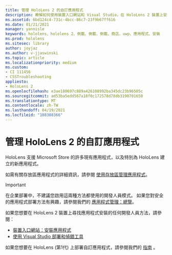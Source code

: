 ```yaml
---
title: 管理 HoloLens 2 的自訂應用程式
description: 瞭解如何使用裝置入口網站和 Visual Studio，在 HoloLens 2 裝置上安裝、卸載及側載自訂的全像攝影應用程式。
ms.assetid: 6bd124c4-731c-4bcc-86c7-23f9b67ff616
ms.date: 01/21/2021
manager: yannisle
keywords: hololens、hololens 2、側載、側載、側載、商店、uwp、應用程式、安裝
ms.prod: hololens
ms.sitesec: library
author: joyjaz
ms.author: v-jjaswinski
ms.topic: article
ms.localizationpriority: medium
ms.custom:
- CI 111456
- CSSTroubleshooting
appliesto:
- HoloLens 2
ms.openlocfilehash: e3ae180697c889a426108992ba345dc23b96505c
ms.sourcegitcommit: ad53ba5edd567a18f0c172578d78db3190701650
ms.translationtype: MT
ms.contentlocale: zh-TW
ms.lasthandoff: 04/19/2021
ms.locfileid: "108308366"
---
```

# <a name="manage-custom-apps-for-hololens-2"></a>管理 HoloLens 2 的自訂應用程式

HoloLens 支援 Microsoft Store 的許多現有應用程式，以及特別為 HoloLens 建立的新應用程式。 

如需有關存放區應用程式的詳細資訊，請參閱 [使用存放區管理應用程式](holographic-store-apps.md)。

> [!IMPORTANT]
> 在企業部署中，不建議您啟用這兩種方法都使用的開發人員模式。 如果您對安全的應用程式部署方法有興趣，請參閱我們的 [應用程式管理：總覽](app-deploy-overview.md)。

如果您想要在 HoloLens 2 裝置上尋找應用程式安裝的任何開發人員方法，請參閱：
- [裝置入口網站：安裝應用程式](https://docs.microsoft.com/windows/mixed-reality/develop/platform-capabilities-and-apis/using-the-windows-device-portal#installing-an-app)
- [使用 Visual Studio 部署和偵錯工具](https://docs.microsoft.com/windows/mixed-reality/develop/platform-capabilities-and-apis/using-visual-studio)

如果您想要在 HoloLens (第1代) 上部署自訂應用程式，請參閱我們的 [指南](holographic-custom-apps.md) 。